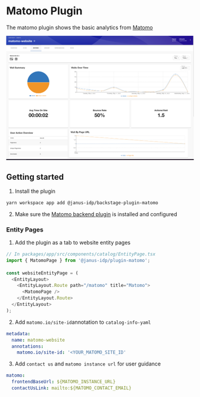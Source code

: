 # Matomo Plugin

The matomo plugin shows the basic analytics from [Matomo](https://matomo.org/)

![Matomo tab](./docs/matomo-tab.png)

## Getting started

1. Install the plugin

```bash
yarn workspace app add @janus-idp/backstage-plugin-matomo
```

2. Make sure the [Matomo backend plugin](../matomo-backend/README.md) is installed and configured

### Entity Pages

1. Add the plugin as a tab to website entity pages

```ts
// In packages/app/src/components/catalog/EntityPage.tsx
import { MatomoPage } from '@janus-idp/plugin-matomo';

const websiteEntityPage = (
  <EntityLayout>
    <EntityLayout.Route path="/matomo" title="Matomo">
      <MatomoPage />
    </EntityLayout.Route>
  </EntityLayout>
);
```

2. Add `matomo.io/site-id`annotation to `catalog-info-yaml`

```yaml
metadata:
  name: matomo-website
  annotations:
    matomo.io/site-id: '<YOUR_MATOMO_SITE_ID'
```

3. Add `contact us` and `matomo instance url` for user guidance

```yaml
matomo:
  frontendBaseUrl: ${MATOMO_INSTANCE_URL}
  contactUsLink: mailto:${MATOMO_CONTACT_EMAIL}
```
